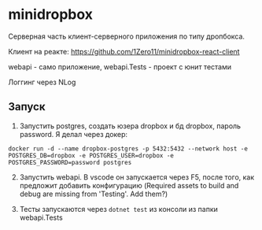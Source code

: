 # minidropbox

Серверная часть клиент-серверного приложения по типу дропбокса.

Клиент на реакте: https://github.com/1Zero11/minidropbox-react-client

webapi - само приложение, webapi.Tests - проект с юнит тестами

Логгинг через NLog

## Запуск

1. Запустить postgres, создать юзера dropbox и бд dropbox, пароль password. Я делал через докер: 

`docker run -d --name dropbox-postgres -p 5432:5432 --network host -e POSTGRES_DB=dropbox -e POSTGRES_USER=dropbox -e POSTGRES_PASSWORD=password postgres`

2. Запустить webapi. В vscode он запускается через F5, после того, как предложит добавить конфигурацию (Required assets to build and debug are missing from 'Testing'. Add them?)

3. Тесты запускаются через `dotnet test` из консоли из папки webapi.Tests
